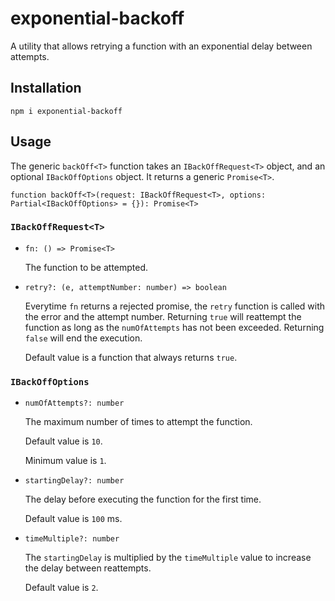 # exponential-backoff
A utility that allows retrying a function with an exponential delay between attempts.

## Installation

```
npm i exponential-backoff
```

## Usage
The generic `backOff<T>` function takes an `IBackOffRequest<T>` object, and an optional `IBackOffOptions` object. It returns a generic `Promise<T>`.

```
function backOff<T>(request: IBackOffRequest<T>, options: Partial<IBackOffOptions> = {}): Promise<T>
```

### `IBackOffRequest<T>`
* `fn: () => Promise<T>`

    The function to be attempted.

* `retry?: (e, attemptNumber: number) => boolean`
    
    Everytime `fn` returns a rejected promise, the `retry` function is called with the error and the attempt number. Returning `true` will reattempt the function as long as the `numOfAttempts` has not been exceeded. Returning `false` will end the execution.
    
    Default value is a function that always returns `true`.

### `IBackOffOptions`
* `numOfAttempts?: number`

    The maximum number of times to attempt the function.
    
    Default value is `10`.
    
    Minimum value is `1`.

* `startingDelay?: number`

    The delay before executing the function for the first time.
    
    Default value is `100` ms.

* `timeMultiple?: number`

    The `startingDelay` is multiplied by the `timeMultiple` value to increase the delay between reattempts.
    
    Default value is `2`.